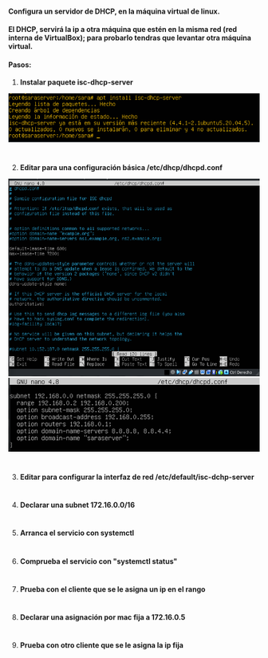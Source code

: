 #### Configura un servidor de DHCP, en la máquina virtual de linux.

#### El DHCP, servirá la ip a otra máquina que estén en la misma red (red interna de VirtualBox); para probarlo tendras que levantar otra máquina virtual.

#### Pasos:

1. **Instalar paquete isc-dhcp-server**

![instalacion](https://github.com/sarald22/SRI/blob/main/tareas/Tarea8DHCP/imagenes/instalacion.png)


#
2. **Editar para una configuración básica /etc/dhcp/dhcpd.conf**

![dhcpd1](https://github.com/sarald22/SRI/blob/main/tareas/Tarea8DHCP/imagenes/dhcpd1.png)
![dhcpd2](https://github.com/sarald22/SRI/blob/main/tareas/Tarea8DHCP/imagenes/dhcpd2.png)

#
3. **Editar para configurar la interfaz de red /etc/default/isc-dchp-server**



#
4. **Declarar una subnet 172.16.0.0/16**



#
5. **Arranca el servicio con systemctl**



#
6. **Comprueba el servicio con "systemctl status"**



#
7. **Prueba con el cliente que se le asigna un ip en el rango**



#
8. **Declarar una asignación por mac fija a 172.16.0.5**



#
9. **Prueba con otro cliente que se le asigna la ip fija**



